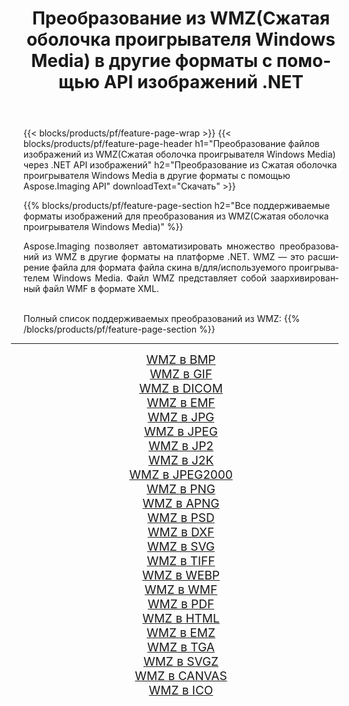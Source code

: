 ﻿---
title: Преобразование из WMZ(Сжатая оболочка проигрывателя Windows Media) в другие форматы с помощью API изображений .NET 
weight: 3920
url: /ru/net/conversion/from/wmz 
lang: ru
langdirlevel: 2
locales: zh-hans,ja,it,ru,de,es,fr,nl,id,lt,pl,pt,vi,tr,ko,zh-hant,ar,hi,th,sv,cs,uk,he
description: Используя Aspose.Imaging, вы можете легко конвертировать из WMZ(Сжатая оболочка проигрывателя Windows Media) в другие форматы.
---

{{< blocks/products/pf/feature-page-wrap >}}
{{< blocks/products/pf/feature-page-header h1="Преобразование файлов изображений из WMZ(Сжатая оболочка проигрывателя Windows Media) через .NET API изображений" h2="Преобразование из Сжатая оболочка проигрывателя Windows Media в другие форматы с помощью Aspose.Imaging API" downloadText="Скачать" >}}


{{% blocks/products/pf/feature-page-section  h2="Все поддерживаемые форматы изображений для преобразования из WMZ(Сжатая оболочка проигрывателя Windows Media)" %}}
<p align=justify>Aspose.Imaging позволяет автоматизировать множество преобразований из WMZ в другие форматы на платформе .NET. WMZ — это расширение файла для формата файла скина в/для/используемого проигрывателем Windows Media. Файл WMZ представляет собой заархивированный файл WMF в формате XML.</p>
<br/>
Полный список поддерживаемых преобразований из WMZ:
{{% /blocks/products/pf/feature-page-section %}}
<div class="container-fluid productfamilypage bg-gray">
    <div class="convertypes bg-gray agp-content section">
        <div class="container">
		<hr style="margin-left:-20px;"/>
		<div class="row other-converters" style="gap: 10px;font-size: 19px;text-align:center;">
		    <div class='col-md-2 other-converter remove-lp remove-rp'><a href="/imaging/ru/net/conversion/wmz-to-bmp" style="padding:15px;">WMZ в BMP</a></div><div class='col-md-2 other-converter remove-lp remove-rp'><a href="/imaging/ru/net/conversion/wmz-to-gif" style="padding:15px;">WMZ в GIF</a></div><div class='col-md-2 other-converter remove-lp remove-rp'><a href="/imaging/ru/net/conversion/wmz-to-dicom" style="padding:15px;">WMZ в DICOM</a></div><div class='col-md-2 other-converter remove-lp remove-rp'><a href="/imaging/ru/net/conversion/wmz-to-emf" style="padding:15px;">WMZ в EMF</a></div><div class='col-md-2 other-converter remove-lp remove-rp'><a href="/imaging/ru/net/conversion/wmz-to-jpg" style="padding:15px;">WMZ в JPG</a></div><div class='col-md-2 other-converter remove-lp remove-rp'><a href="/imaging/ru/net/conversion/wmz-to-jpeg" style="padding:15px;">WMZ в JPEG</a></div><div class='col-md-2 other-converter remove-lp remove-rp'><a href="/imaging/ru/net/conversion/wmz-to-jp2" style="padding:15px;">WMZ в JP2</a></div><div class='col-md-2 other-converter remove-lp remove-rp'><a href="/imaging/ru/net/conversion/wmz-to-j2k" style="padding:15px;">WMZ в J2K</a></div><div class='col-md-2 other-converter remove-lp remove-rp'><a href="/imaging/ru/net/conversion/wmz-to-jpeg2000" style="padding:15px;">WMZ в JPEG2000</a></div><div class='col-md-2 other-converter remove-lp remove-rp'><a href="/imaging/ru/net/conversion/wmz-to-png" style="padding:15px;">WMZ в PNG</a></div><div class='col-md-2 other-converter remove-lp remove-rp'><a href="/imaging/ru/net/conversion/wmz-to-apng" style="padding:15px;">WMZ в APNG</a></div><div class='col-md-2 other-converter remove-lp remove-rp'><a href="/imaging/ru/net/conversion/wmz-to-psd" style="padding:15px;">WMZ в PSD</a></div><div class='col-md-2 other-converter remove-lp remove-rp'><a href="/imaging/ru/net/conversion/wmz-to-dxf" style="padding:15px;">WMZ в DXF</a></div><div class='col-md-2 other-converter remove-lp remove-rp'><a href="/imaging/ru/net/conversion/wmz-to-svg" style="padding:15px;">WMZ в SVG</a></div><div class='col-md-2 other-converter remove-lp remove-rp'><a href="/imaging/ru/net/conversion/wmz-to-tiff" style="padding:15px;">WMZ в TIFF</a></div><div class='col-md-2 other-converter remove-lp remove-rp'><a href="/imaging/ru/net/conversion/wmz-to-webp" style="padding:15px;">WMZ в WEBP</a></div><div class='col-md-2 other-converter remove-lp remove-rp'><a href="/imaging/ru/net/conversion/wmz-to-wmf" style="padding:15px;">WMZ в WMF</a></div><div class='col-md-2 other-converter remove-lp remove-rp'><a href="/imaging/ru/net/conversion/wmz-to-pdf" style="padding:15px;">WMZ в PDF</a></div><div class='col-md-2 other-converter remove-lp remove-rp'><a href="/imaging/ru/net/conversion/wmz-to-html" style="padding:15px;">WMZ в HTML</a></div><div class='col-md-2 other-converter remove-lp remove-rp'><a href="/imaging/ru/net/conversion/wmz-to-emz" style="padding:15px;">WMZ в EMZ</a></div><div class='col-md-2 other-converter remove-lp remove-rp'><a href="/imaging/ru/net/conversion/wmz-to-tga" style="padding:15px;">WMZ в TGA</a></div><div class='col-md-2 other-converter remove-lp remove-rp'><a href="/imaging/ru/net/conversion/wmz-to-svgz" style="padding:15px;">WMZ в SVGZ</a></div><div class='col-md-2 other-converter remove-lp remove-rp'><a href="/imaging/ru/net/conversion/wmz-to-canvas" style="padding:15px;">WMZ в CANVAS</a></div><div class='col-md-2 other-converter remove-lp remove-rp'><a href="/imaging/ru/net/conversion/wmz-to-ico" style="padding:15px;">WMZ в ICO</a></div>
                </div>
        </div>
    </div>
</div>
<br/>

